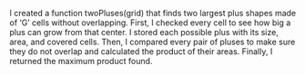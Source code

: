I created a function twoPluses(grid) that finds two largest plus shapes made of ‘G’ cells without overlapping. First, I checked every cell to see how big a plus can grow from that center. I stored each possible plus with its size, area, and covered cells. Then, I compared every pair of pluses to make sure they do not overlap and calculated the product of their areas. Finally, I returned the maximum product found.